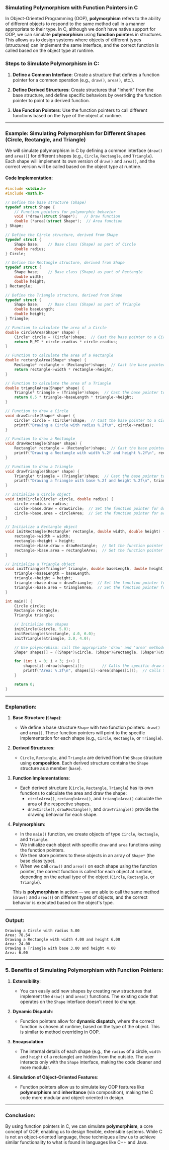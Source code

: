 ### **Simulating Polymorphism with Function Pointers in C**

In Object-Oriented Programming (OOP), **polymorphism** refers to the ability of different objects to respond to the same method call in a manner appropriate to their type. In C, although we don’t have native support for OOP, we can simulate **polymorphism** using **function pointers** in structures. This allows us to design systems where objects of different types (structures) can implement the same interface, and the correct function is called based on the object type at runtime.

### **Steps to Simulate Polymorphism in C:**

1. **Define a Common Interface**: 
   Create a structure that defines a function pointer for a common operation (e.g., `draw()`, `area()`, etc.).
   
2. **Define Derived Structures**: 
   Create structures that "inherit" from the base structure, and define specific behaviors by overriding the function pointer to point to a derived function.

3. **Use Function Pointers**: 
   Use the function pointers to call different functions based on the type of the object at runtime.

---

### **Example: Simulating Polymorphism for Different Shapes (Circle, Rectangle, and Triangle)**

We will simulate polymorphism in C by defining a common interface (`draw()` and `area()`) for different shapes (e.g., `Circle`, `Rectangle`, and `Triangle`). Each shape will implement its own version of `draw()` and `area()`, and the correct version will be called based on the object type at runtime.

#### **Code Implementation:**

```c
#include <stdio.h>
#include <math.h>

// Define the base structure (Shape)
typedef struct Shape {
    // Function pointers for polymorphic behavior
    void (*draw)(struct Shape*);   // Draw function
    double (*area)(struct Shape*);  // Area function
} Shape;

// Define the Circle structure, derived from Shape
typedef struct {
    Shape base;    // Base class (Shape) as part of Circle
    double radius;
} Circle;

// Define the Rectangle structure, derived from Shape
typedef struct {
    Shape base;    // Base class (Shape) as part of Rectangle
    double width;
    double height;
} Rectangle;

// Define the Triangle structure, derived from Shape
typedef struct {
    Shape base;    // Base class (Shape) as part of Triangle
    double baseLength;
    double height;
} Triangle;

// Function to calculate the area of a Circle
double circleArea(Shape* shape) {
    Circle* circle = (Circle*)shape;  // Cast the base pointer to a Circle pointer
    return M_PI * circle->radius * circle->radius;
}

// Function to calculate the area of a Rectangle
double rectangleArea(Shape* shape) {
    Rectangle* rectangle = (Rectangle*)shape;  // Cast the base pointer to a Rectangle pointer
    return rectangle->width * rectangle->height;
}

// Function to calculate the area of a Triangle
double triangleArea(Shape* shape) {
    Triangle* triangle = (Triangle*)shape;  // Cast the base pointer to a Triangle pointer
    return 0.5 * triangle->baseLength * triangle->height;
}

// Function to draw a Circle
void drawCircle(Shape* shape) {
    Circle* circle = (Circle*)shape;  // Cast the base pointer to a Circle pointer
    printf("Drawing a Circle with radius %.2f\n", circle->radius);
}

// Function to draw a Rectangle
void drawRectangle(Shape* shape) {
    Rectangle* rectangle = (Rectangle*)shape;  // Cast the base pointer to a Rectangle pointer
    printf("Drawing a Rectangle with width %.2f and height %.2f\n", rectangle->width, rectangle->height);
}

// Function to draw a Triangle
void drawTriangle(Shape* shape) {
    Triangle* triangle = (Triangle*)shape;  // Cast the base pointer to a Triangle pointer
    printf("Drawing a Triangle with base %.2f and height %.2f\n", triangle->baseLength, triangle->height);
}

// Initialize a Circle object
void initCircle(Circle* circle, double radius) {
    circle->radius = radius;
    circle->base.draw = drawCircle;  // Set the function pointer for draw
    circle->base.area = circleArea;  // Set the function pointer for area
}

// Initialize a Rectangle object
void initRectangle(Rectangle* rectangle, double width, double height) {
    rectangle->width = width;
    rectangle->height = height;
    rectangle->base.draw = drawRectangle;  // Set the function pointer for draw
    rectangle->base.area = rectangleArea;  // Set the function pointer for area
}

// Initialize a Triangle object
void initTriangle(Triangle* triangle, double baseLength, double height) {
    triangle->baseLength = baseLength;
    triangle->height = height;
    triangle->base.draw = drawTriangle;  // Set the function pointer for draw
    triangle->base.area = triangleArea;  // Set the function pointer for area
}

int main() {
    Circle circle;
    Rectangle rectangle;
    Triangle triangle;

    // Initialize the shapes
    initCircle(&circle, 5.0);
    initRectangle(&rectangle, 4.0, 6.0);
    initTriangle(&triangle, 3.0, 4.0);

    // Use polymorphism: call the appropriate 'draw' and 'area' methods
    Shape* shapes[] = {(Shape*)&circle, (Shape*)&rectangle, (Shape*)&triangle};

    for (int i = 0; i < 3; i++) {
        shapes[i]->draw(shapes[i]);        // Calls the specific draw method for each shape
        printf("Area: %.2f\n", shapes[i]->area(shapes[i]));  // Calls the specific area method for each shape
    }

    return 0;
}
```

---

### **Explanation:**

1. **Base Structure (`Shape`)**:
   - We define a base structure `Shape` with two function pointers: `draw()` and `area()`. These function pointers will point to the specific implementation for each shape (e.g., `Circle`, `Rectangle`, or `Triangle`).

2. **Derived Structures**:
   - `Circle`, `Rectangle`, and `Triangle` are derived from the `Shape` structure using **composition**. Each derived structure contains the `Shape` structure as a member (`base`).
   
3. **Function Implementations**:
   - Each derived structure (`Circle`, `Rectangle`, `Triangle`) has its own functions to calculate the area and draw the shape:
     - `circleArea()`, `rectangleArea()`, and `triangleArea()` calculate the area of the respective shapes.
     - `drawCircle()`, `drawRectangle()`, and `drawTriangle()` provide the drawing behavior for each shape.
   
4. **Polymorphism**:
   - In the `main()` function, we create objects of type `Circle`, `Rectangle`, and `Triangle`.
   - We initialize each object with specific `draw` and `area` functions using the function pointers.
   - We then store pointers to these objects in an array of `Shape*` (the base class type).
   - When we call `draw()` and `area()` on each shape using the function pointer, the correct function is called for each object at runtime, depending on the actual type of the object (`Circle`, `Rectangle`, or `Triangle`).
   
   This is **polymorphism** in action — we are able to call the same method (`draw()` and `area()`) on different types of objects, and the correct behavior is executed based on the object's type.

---

### **Output:**
```
Drawing a Circle with radius 5.00
Area: 78.54
Drawing a Rectangle with width 4.00 and height 6.00
Area: 24.00
Drawing a Triangle with base 3.00 and height 4.00
Area: 6.00
```

---

### **5. Benefits of Simulating Polymorphism with Function Pointers:**

1. **Extensibility**: 
   - You can easily add new shapes by creating new structures that implement the `draw()` and `area()` functions. The existing code that operates on the `Shape` interface doesn’t need to change.
   
2. **Dynamic Dispatch**:
   - Function pointers allow for **dynamic dispatch**, where the correct function is chosen at runtime, based on the type of the object. This is similar to method overriding in OOP.

3. **Encapsulation**:
   - The internal details of each shape (e.g., the `radius` of a circle, `width` and `height` of a rectangle) are hidden from the outside. The user interacts only with the `Shape` interface, making the code cleaner and more modular.

4. **Simulation of Object-Oriented Features**:
   - Function pointers allow us to simulate key OOP features like **polymorphism** and **inheritance** (via composition), making the C code more modular and object-oriented in design.

---

### **Conclusion**:
By using function pointers in C, we can simulate **polymorphism**, a core concept of OOP, enabling us to design flexible, extensible systems. While C is not an object-oriented language, these techniques allow us to achieve similar functionality to what is found in languages like C++ and Java.

